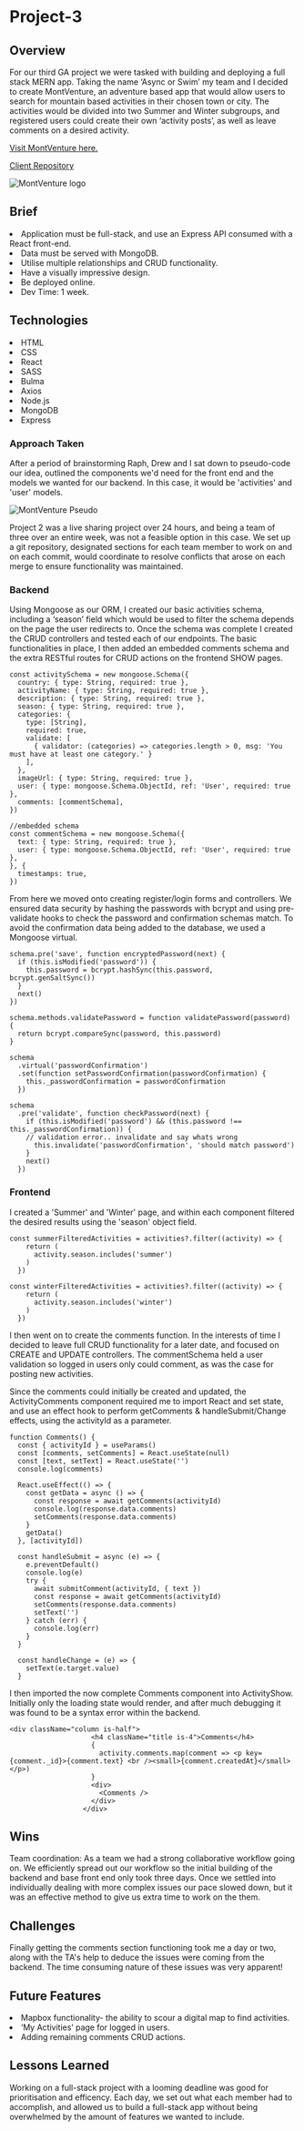 # Project-3

<h2>Overview</h2>

<p>For our third GA project we were tasked with building and deploying a full stack MERN app. Taking the name ‘Async or Swim’ my team and I decided to create MontVenture, an adventure based app that would allow users to search for mountain based activities in their chosen town or city. The activities would be divided into two Summer and Winter subgroups, and registered users could create their own ‘activity posts’, as well as leave comments on a desired activity.</p>

<a href="">Visit MontVenture here.</a>

<a href="https://github.com/tdore92/project-3-server">Client Repository</a>

<img src="https://i.imgur.com/RAvdPV4.png?1" alt="MontVenture logo"/>

<h2>Brief</h2>

<li>Application must be full-stack, and use an Express API consumed with a React front-end.</li>
<li>Data must be served with MongoDB.</li>
<li>Utilise multiple relationships and CRUD functionality.</li>
<li>Have a visually impressive design.</li>
<li>Be deployed online.</li>
<li>Dev Time: 1 week.</li>

<h2>Technologies</h2>

<li>HTML</li>
<li>CSS</li>
<li>React</li>
<li>SASS</li>
<li>Bulma</li>
<li>Axios</li>
<li>Node.js</li>
<li>MongoDB</li>
<li>Express</li>

<h3>Approach Taken</h3>

<p>After a period of brainstorming Raph, Drew and I sat down to pseudo-code our idea, outlined the components we'd need for the front end and the models we wanted for our backend. In this case, it would be 'activities' and 'user' models.</p>

<img src="https://i.imgur.com/KBIIwl4.png" alt="MontVenture Pseudo"/>

<p>Project 2 was a live sharing project over 24 hours, and being a team of three over an entire week, was not a feasible option in this case. We set up a git repository, designated sections for each team member to work on and on each commit, would coordinate to resolve conflicts that arose on each merge to ensure functionality was maintained.</p>

<h3>Backend</h3>

<p>Using Mongoose as our ORM, I created our basic activities schema, including a ‘season’ field which would be used to filter the schema depends on the page the user redirects to. Once the schema was complete I created the CRUD controllers and tested each of our endpoints. The basic functionalities in place, I then added an embedded comments schema and the extra RESTful routes for CRUD actions on the frontend SHOW pages.</p>

```
const activitySchema = new mongoose.Schema({
  country: { type: String, required: true },
  activityName: { type: String, required: true },
  description: { type: String, required: true },
  season: { type: String, required: true },
  categories: {
    type: [String],
    required: true,
    validate: [
      { validator: (categories) => categories.length > 0, msg: 'You must have at least one category.' }
    ],
  },
  imageUrl: { type: String, required: true },
  user: { type: mongoose.Schema.ObjectId, ref: 'User', required: true },
  comments: [commentSchema],
})
```
```
//embedded schema
const commentSchema = new mongoose.Schema({
  text: { type: String, required: true },
  user: { type: mongoose.Schema.ObjectId, ref: 'User', required: true },
}, {
  timestamps: true,
})
```

<p>From here we moved onto creating register/login forms and controllers. We ensured data security by hashing the passwords with bcrypt and using pre-validate hooks to check the password and confirmation schemas match. To avoid the confirmation data being added to the database, we used a Mongoose virtual.</p>

```
schema.pre('save', function encryptedPassword(next) {
  if (this.isModified('password')) {
    this.password = bcrypt.hashSync(this.password, bcrypt.genSaltSync())
  }
  next()
})

schema.methods.validatePassword = function validatePassword(password) {
  return bcrypt.compareSync(password, this.password)
}

schema 
  .virtual('passwordConfirmation')
  .set(function setPasswordConfirmation(passwordConfirmation) {
    this._passwordConfirmation = passwordConfirmation
  })

schema
  .pre('validate', function checkPassword(next) {
    if (this.isModified('password') && (this.password !== this._passwordConfirmation)) {
    // validation error.. invalidate and say whats wrong
      this.invalidate('passwordConfirmation', 'should match password')
    }
    next()
  })
```

<h3>Frontend</h3>

<p>I created a 'Summer' and 'Winter' page, and within each component filtered the desired results using the 'season' object field.</p>

```
const summerFilteredActivities = activities?.filter((activity) => {
    return (
      activity.season.includes('summer')
    )
  })
```
```
const winterFilteredActivities = activities?.filter((activity) => {
    return (
      activity.season.includes('winter')
    )
  })
```

<p>I then went on to create the comments function. In the interests of time I decided to leave full CRUD functionality for a later date, and focused on CREATE and UPDATE controllers. The commentSchema held a user validation so logged in users only could comment, as was the case for posting new activities.</p>

<p>Since the comments could initially be created and updated, the ActivityComments component required me to import React and set state, and use an effect hook to perform getComments & handleSubmit/Change effects, using the activityId as a parameter.</p>

```
function Comments() {
  const { activityId } = useParams()
  const [comments, setComments] = React.useState(null)
  const [text, setText] = React.useState('')
  console.log(comments)

  React.useEffect(() => {
    const getData = async () => {
      const response = await getComments(activityId)
      console.log(response.data.comments)
      setComments(response.data.comments)
    }
    getData()
  }, [activityId])

  const handleSubmit = async (e) => {
    e.preventDefault()
    console.log(e)
    try {
      await submitComment(activityId, { text })
      const response = await getComments(activityId)
      setComments(response.data.comments)
      setText('')
    } catch (err) {
      console.log(err)
    }
  }

  const handleChange = (e) => {
    setText(e.target.value)
  }
```

<p>I then imported the now complete Comments component into ActivityShow. Initially only the loading state would render, and after much debugging it was found to be a syntax error within the backend.</p>

```
<div className="column is-half">
                    <h4 className="title is-4">Comments</h4>
                    {
                      activity.comments.map(comment => <p key={comment._id}>{comment.text} <br /><small>{comment.createdAt}</small></p>)
                    }
                    <div>
                      <Comments />                     
                    </div>
                  </div>
```

<h2>Wins</h2>

<p>Team coordination: As a team we had a strong collaborative workflow going on. We efficiently spread out our workflow so the initial building of the backend and base front end only took three days. Once we settled into individually dealing with more complex issues our pace slowed down, but it was an effective method to give us extra time to work on the them.</p>

<h2>Challenges</h2>

<p>Finally getting the comments section functioning took me a day or two, along with the TA's help to deduce the issues were coming from the backend. The time consuming nature of these issues was very apparent!</p>

<h2>Future Features</h2>

<li>Mapbox functionality- the ability to scour a digital map to find activities.</li>
<li>‘My Activities’ page for logged in users.</li>
<li>Adding remaining comments CRUD actions.</li>

<h2>Lessons Learned</h2>

<p>Working on a full-stack project with a looming deadline was good for prioritisation and efficency. Each day, we set out what each member had to accomplish, and allowed us to build a full-stack app without being overwhelmed by the amount of features we wanted to include.</p>
